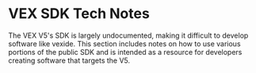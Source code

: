 # VEX SDK Tech Notes

The VEX V5's SDK is largely undocumented, making it difficult to develop software like vexide. This section includes notes on how to use various portions of the public SDK and is intended as a resource for developers creating software that targets the V5.

